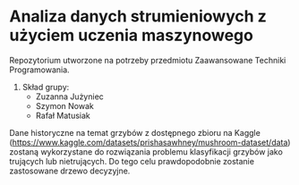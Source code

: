 # Analiza danych strumieniowych z użyciem uczenia maszynowego
Repozytorium utworzone na potrzeby przedmiotu Zaawansowane Techniki Programowania.

1. Skład grupy:
    * Zuzanna Jużyniec
    * Szymon Nowak
    * Rafał Matusiak

Dane historyczne na temat grzybów z dostępnego zbioru na Kaggle (https://www.kaggle.com/datasets/prishasawhney/mushroom-dataset/data) zostaną wykorzystane do rozwiązania problemu klasyfikacji grzybów jako trujących lub nietrujących.
Do tego celu prawdopodobnie zostanie zastosowane drzewo decyzyjne.